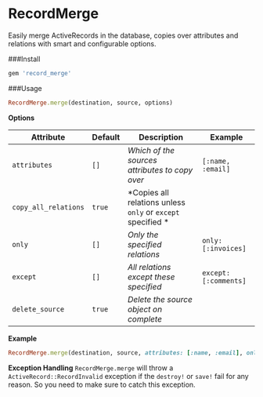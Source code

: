 # RecordMerge
Easily merge ActiveRecords in the database, copies over attributes and relations with smart and configurable options.

###Install
```ruby
gem 'record_merge'
```

###Usage


```ruby
RecordMerge.merge(destination, source, options)
```
**Options**

Attribute | Default | Description | Example
--- | --- | --- | ---
`attributes`|`[]`| *Which of the sources attributes to copy over* | `[:name, :email]`
`copy_all_relations`| `true`| *Copies all relations unless `only` or `except` specified * |
`only`| `[]`| *Only the specified relations* | `only: [:invoices]`
`except`| `[]` | *All relations except these specified*| `except: [:comments]`
`delete_source` | `true`| *Delete the source object on complete*
**Example**
```ruby
RecordMerge.merge(destination, source, attributes: [:name, :email], only: [:invoices, :comments], delete_source: false)
```
**Exception Handling**
`RecordMerge.merge` will throw a `ActiveRecord::RecordInvalid` exception if the `destroy!` or `save!` fail for any reason. So you need to make sure to catch this exception.
